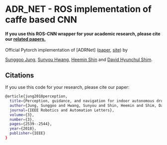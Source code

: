 # ADR_NET - ROS implementation of caffe based CNN


#### If you use this ROS-CNN wrapper for your academic research, please cite our [related papers.](https://ieeexplore.ieee.org/abstract/document/8299437)

Official Pytorch implementation of [ADRNet] ([paper](https://ieeexplore.ieee.org/abstract/document/8299437), [site](https://sunyouh.github.io/projects/adr2017.html)) by

[Sunggoo Jung](https://www.linkedin.com/in/sunggoo-jung-82755b94/), [Sunyou Hwang](https://sunyouh.github.io/), [Heemin Shin]() and [David Hyunchul Shim](http://unmanned.kaist.ac.kr/#professor).


## Citations
If you use this code for your research, please cite our paper:
```sh
@article{jung2018perception,
  title={Perception, guidance, and navigation for indoor autonomous drone racing using deep learning},
  author={Jung, Sunggoo and Hwang, Sunyou and Shin, Heemin and Shim, David Hyunchul},
  journal={IEEE Robotics and Automation Letters},
  volume={3},
  number={3},
  pages={2539--2544},
  year={2018},
  publisher={IEEE}
}
```
